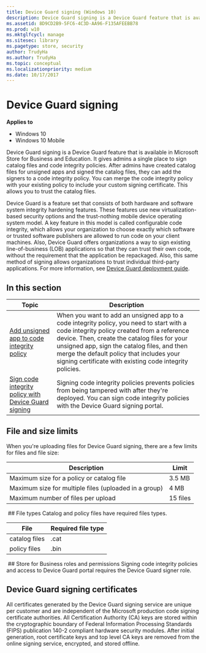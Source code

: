 ```yaml
---
title: Device Guard signing (Windows 10)
description: Device Guard signing is a Device Guard feature that is available in the Microsoft Store for Business and Microsoft Store for Education.
ms.assetid: 8D9CD2B9-5FC6-4C3D-AA96-F135AFEEBB78
ms.prod: w10
ms.mktglfcycl: manage
ms.sitesec: library
ms.pagetype: store, security
author: TrudyHa
ms.author: TrudyHa
ms.topic: conceptual
ms.localizationpriority: medium
ms.date: 10/17/2017
---
```


# Device Guard signing


**Applies to**

-   Windows 10
-   Windows 10 Mobile

Device Guard signing is a Device Guard feature that is available in Microsoft Store for Business and Education. It gives admins a single place to sign catalog files and code integrity policies. After admins have created catalog files for unsigned apps and signed the catalog files, they can add the signers to a code integrity policy. You can merge the code integrity policy with your existing policy to include your custom signing certificate. This allows you to trust the catalog files.

Device Guard is a feature set that consists of both hardware and software system integrity hardening features. These features use new virtualization-based security options and the trust-nothing mobile device operating system model. A key feature in this model is called configurable code integrity, which allows your organization to choose exactly which software or trusted software publishers are allowed to run code on your client machines. Also, Device Guard offers organizations a way to sign existing line-of-business (LOB) applications so that they can trust their own code, without the requirement that the application be repackaged. Also, this same method of signing allows organizations to trust individual third-party applications. For more information, see [Device Guard deployment guide](https://docs.microsoft.com/windows/device-security/device-guard/device-guard-deployment-guide).

## In this section

| Topic | Description |
| ----- | ----------- |
| [Add unsigned app to code integrity policy](add-unsigned-app-to-code-integrity-policy.md) | When you want to add an unsigned app to a code integrity policy, you need to start with a code integrity policy created from a reference device. Then, create the catalog files for your unsigned app, sign the catalog files, and then merge the default policy that includes your signing certificate with existing code integrity policies. |
| [Sign code integrity policy with Device Guard signing](sign-code-integrity-policy-with-device-guard-signing.md) | Signing code integrity policies prevents policies from being tampered with after they're deployed. You can sign code integrity policies with the Device Guard signing portal. |

## File and size limits
When you're uploading files for Device Guard signing, there are a few limits for files and file size:

| Description                                           | Limit    |
|-------------------------------------------------------|----------|
| Maximum size for a policy or catalog file             | 3.5 MB   |
| Maximum size for multiple files (uploaded in a group) | 4 MB     |
| Maximum number of files per upload                    | 15 files |

 ## File types
Catalog and policy files have required files types.

| File          | Required file type |
|---------------|--------------------|
| catalog files | .cat               |
| policy files  | .bin               |

 ##  Store for Business roles and permissions
Signing code integrity policies and access to Device Guard portal requires the Device Guard signer role.

## Device Guard signing certificates
All certificates generated by the Device Guard signing service are unique per customer and are independent of the Microsoft production code signing certificate authorities. All Certification Authority (CA) keys are stored within the cryptographic boundary of Federal Information Processing Standards (FIPS) publication 140-2 compliant hardware security modules. After initial generation, root certificate keys and top level CA keys are removed from the online signing service, encrypted, and stored offline.